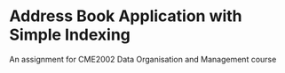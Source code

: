 # Address Book Application with Simple Indexing

An assignment for CME2002 Data Organisation and Management course
